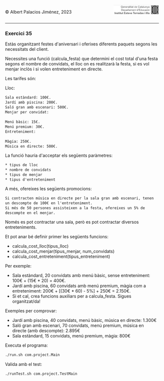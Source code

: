 <div style="display: flex; width: 100%;">
    <div style="flex: 1; padding: 0px;">
        <p>© Albert Palacios Jiménez, 2023</p>
    </div>
    <div style="flex: 1; padding: 0px; text-align: right;">
        <img src="../../assets/ieti.png" height="32" alt="Logo de IETI" style="max-height: 32px;">
    </div>
</div>
<hr/>

### Exercici 35

Estàs organitzant festes d'aniversari i oferixes diferents paquets segons les necessitats del client. 

Necessites una funció (calcula_festa) que determini el cost total d'una festa segons el nombre de convidats, el lloc on es realitzarà la festa, si es vol menjar inclòs i si volen entreteniment en directe.

Les tarifes són:

Lloc:
```text
Sala estàndard: 100€.
Jardí amb piscina: 200€.
Saló gran amb escenari: 500€.
Menjar per convidat:

Menú bàsic: 15€.
Menú premium: 30€.
Entreteniment:

Màgia: 250€.
Música en directe: 500€.
```

La funció hauria d'acceptar els següents paràmetres: 
```text
* tipus de lloc
* nombre de convidats
* tipus de menjar
* tipus d'entreteniment
```

A més, ofereixes les següents promocions:
```text
Si contracten música en directe per la sala gran amb escenari, tenen un descompte de 100€ en l'entreteniment.
Si més de 50 persones assisteixen a la festa, ofereixes un 5% de descompte en el menjar.
```

Només es pot contractar una sala, però es pot contractar diversos entreteniments.

Et pot anar bé definir primer les següents funcions:
* calcula_cost_lloc(tipus_lloc)
* calcula_cost_menjar(tipus_menjar, num_convidats)
* calcula_cost_entreteniment(tipus_entreteniment)

Per exemple:
* Sala estàndard, 20 convidats amb menú bàsic, sense entreteniment: 100€ + (15€ * 20) = 400€.
* Jardí amb piscina, 60 convidats amb menú premium, màgia com a entreteniment: 200€ + [(30€ * 60) - 5%] + 250€ = 2.150€.
* Si et cal, crea funcions auxiliars per a calcula_festa. Sigues organitzat/da!

Exemples per comprovar:
* Jardí amb piscina, 40 convidats, menú bàsic, música en directe: 1.300€
* Saló gran amb escenari, 70 convidats, menú premium, música en directe (amb descompte): 2.895€
* Sala estàndard, 15 convidats, menú premium, màgia: 800€


Executa el programa:
```bash
./run.sh com.project.Main
```

Valida amb el test:
```bash
./runTest.sh com.project.TestMain
```
